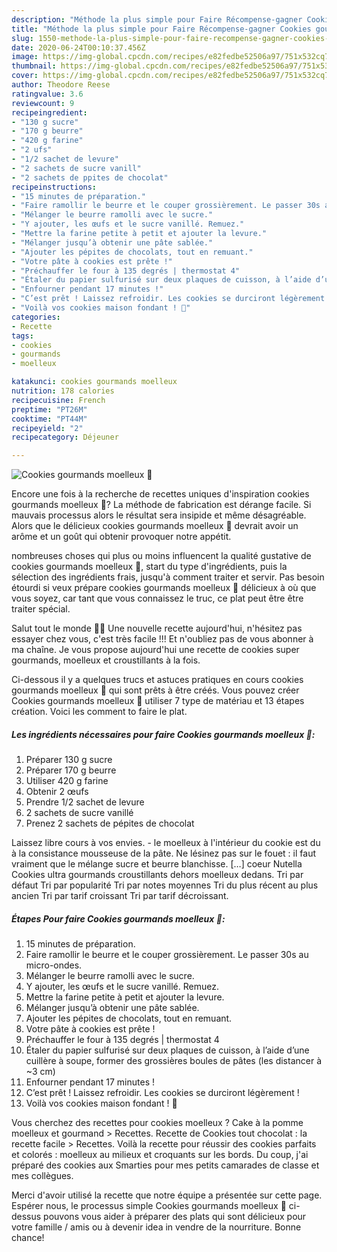 ```yaml
---
description: "Méthode la plus simple pour Faire Récompense-gagner Cookies gourmands moelleux 🍪"
title: "Méthode la plus simple pour Faire Récompense-gagner Cookies gourmands moelleux 🍪"
slug: 1550-methode-la-plus-simple-pour-faire-recompense-gagner-cookies-gourmands-moelleux
date: 2020-06-24T00:10:37.456Z
image: https://img-global.cpcdn.com/recipes/e82fedbe52506a97/751x532cq70/cookies-gourmands-moelleux-🍪-photo-principale-de-la-recette.jpg
thumbnail: https://img-global.cpcdn.com/recipes/e82fedbe52506a97/751x532cq70/cookies-gourmands-moelleux-🍪-photo-principale-de-la-recette.jpg
cover: https://img-global.cpcdn.com/recipes/e82fedbe52506a97/751x532cq70/cookies-gourmands-moelleux-🍪-photo-principale-de-la-recette.jpg
author: Theodore Reese
ratingvalue: 3.6
reviewcount: 9
recipeingredient:
- "130 g sucre"
- "170 g beurre"
- "420 g farine"
- "2 ufs"
- "1/2 sachet de levure"
- "2 sachets de sucre vanill"
- "2 sachets de ppites de chocolat"
recipeinstructions:
- "15 minutes de préparation."
- "Faire ramollir le beurre et le couper grossièrement. Le passer 30s au micro-ondes."
- "Mélanger le beurre ramolli avec le sucre."
- "Y ajouter, les œufs et le sucre vanillé. Remuez."
- "Mettre la farine petite à petit et ajouter la levure."
- "Mélanger jusqu’à obtenir une pâte sablée."
- "Ajouter les pépites de chocolats, tout en remuant."
- "Votre pâte à cookies est prête !"
- "Préchauffer le four à 135 degrés | thermostat 4"
- "Étaler du papier sulfurisé sur deux plaques de cuisson, à l’aide d’une cuillère à soupe, former des grossières boules de pâtes (les distancer à ~3 cm)"
- "Enfourner pendant 17 minutes !"
- "C’est prêt ! Laissez refroidir. Les cookies se durciront légèrement !"
- "Voilà vos cookies maison fondant ! 🍪"
categories:
- Recette
tags:
- cookies
- gourmands
- moelleux

katakunci: cookies gourmands moelleux 
nutrition: 178 calories
recipecuisine: French
preptime: "PT26M"
cooktime: "PT44M"
recipeyield: "2"
recipecategory: Déjeuner

---
```



![Cookies gourmands moelleux 🍪](https://img-global.cpcdn.com/recipes/e82fedbe52506a97/751x532cq70/cookies-gourmands-moelleux-🍪-photo-principale-de-la-recette.jpg)

Encore une fois à la recherche de recettes uniques d'inspiration cookies gourmands moelleux 🍪? La méthode de fabrication est dérange facile. Si mauvais processus alors le résultat sera insipide et même désagréable. Alors que le délicieux cookies gourmands moelleux 🍪 devrait avoir un arôme et un goût qui obtenir provoquer notre appétit.

nombreuses choses qui plus ou moins influencent la qualité gustative de cookies gourmands moelleux 🍪, start du type d'ingrédients, puis la sélection des ingrédients frais, jusqu'à comment traiter et servir. Pas besoin étourdi si veux prépare cookies gourmands moelleux 🍪 délicieux à où que vous soyez, car tant que vous connaissez le truc, ce plat peut être être traiter spécial.

Salut tout le monde 👋🏽 Une nouvelle recette aujourd&#39;hui, n&#39;hésitez pas essayer chez vous, c&#39;est très facile !!! Et n&#39;oubliez pas de vous abonner à ma chaîne. Je vous propose aujourd&#39;hui une recette de cookies super gourmands, moelleux et croustillants à la fois.


Ci-dessous il y a quelques trucs et astuces pratiques en cours cookies gourmands moelleux 🍪 qui sont prêts à être créés. Vous pouvez créer Cookies gourmands moelleux 🍪 utiliser 7 type de matériau et 13 étapes création. Voici les comment to faire le plat.

<!--inarticleads1-->

##### Les ingrédients nécessaires pour faire Cookies gourmands moelleux 🍪:

1. Préparer 130 g sucre
1. Préparer 170 g beurre
1. Utiliser 420 g farine
1. Obtenir 2 œufs
1. Prendre 1/2 sachet de levure
1.  2 sachets de sucre vanillé
1. Prenez 2 sachets de pépites de chocolat


Laissez libre cours à vos envies. - le moelleux à l&#39;intérieur du cookie est du à la consistance mousseuse de la pâte. Ne lésinez pas sur le fouet : il faut vraiment que le mélange sucre et beurre blanchisse. […] coeur Nutella Cookies ultra gourmands croustillants dehors moelleux dedans. Tri par défaut Tri par popularité Tri par notes moyennes Tri du plus récent au plus ancien Tri par tarif croissant Tri par tarif décroissant. 

<!--inarticleads2-->

##### Étapes Pour faire Cookies gourmands moelleux 🍪:

1. 15 minutes de préparation.
1. Faire ramollir le beurre et le couper grossièrement. Le passer 30s au micro-ondes.
1. Mélanger le beurre ramolli avec le sucre.
1. Y ajouter, les œufs et le sucre vanillé. Remuez.
1. Mettre la farine petite à petit et ajouter la levure.
1. Mélanger jusqu’à obtenir une pâte sablée.
1. Ajouter les pépites de chocolats, tout en remuant.
1. Votre pâte à cookies est prête !
1. Préchauffer le four à 135 degrés | thermostat 4
1. Étaler du papier sulfurisé sur deux plaques de cuisson, à l’aide d’une cuillère à soupe, former des grossières boules de pâtes (les distancer à ~3 cm)
1. Enfourner pendant 17 minutes !
1. C’est prêt ! Laissez refroidir. Les cookies se durciront légèrement !
1. Voilà vos cookies maison fondant ! 🍪


Vous cherchez des recettes pour cookies moelleux ? Cake à la pomme moelleux et gourmand &gt; Recettes. Recette de Cookies tout chocolat : la recette facile &gt; Recettes. Voilà la recette pour réussir des cookies parfaits et colorés : moelleux au milieux et croquants sur les bords. Du coup, j&#39;ai préparé des cookies aux Smarties pour mes petits camarades de classe et mes collègues. 


Merci d'avoir utilisé la recette que notre équipe a présentée sur cette page. Espérer nous, le processus simple Cookies gourmands moelleux 🍪 ci-dessus pouvons vous aider à préparer des plats qui sont délicieux pour votre famille / amis ou à devenir idea in vendre de la nourriture. Bonne chance!
